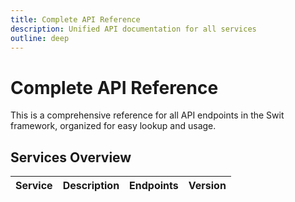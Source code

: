 ```yaml
---
title: Complete API Reference
description: Unified API documentation for all services
outline: deep
---
```


# Complete API Reference

This is a comprehensive reference for all API endpoints in the Swit framework, organized for easy lookup and usage.

## Services Overview

| Service | Description | Endpoints | Version |
|------------|-------------|------------|----------|

